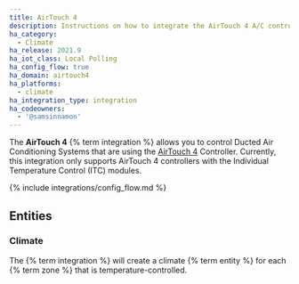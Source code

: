 ```yaml
---
title: AirTouch 4
description: Instructions on how to integrate the AirTouch 4 A/C controller into Home Assistant.
ha_category:
  - Climate
ha_release: 2021.9
ha_iot_class: Local Polling
ha_config_flow: true
ha_domain: airtouch4
ha_platforms:
  - climate
ha_integration_type: integration
ha_codeowners:
  - '@samsinnamon'
---
```


The **AirTouch 4** {% term integration %} allows you to control Ducted Air Conditioning Systems that are using the [AirTouch 4](https://www.airtouch.net.au/airtouch/airtouch-4/) Controller. Currently, this integration only supports AirTouch 4 controllers with the Individual Temperature Control (ITC) modules.

{% include integrations/config_flow.md %}

## Entities

### Climate

The {% term integration %} will create a climate {% term entity %} for each {% term zone %} that is temperature-controlled.
